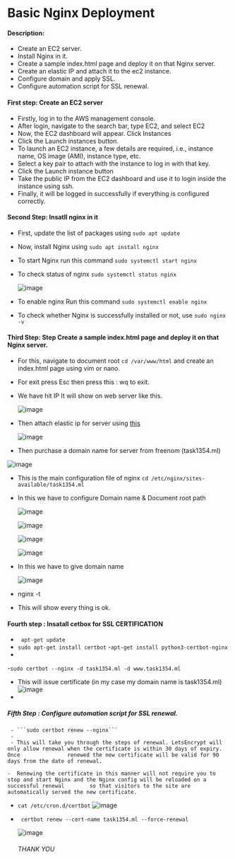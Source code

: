 # Basic Nginx Deployment

#### Description:

- Create an EC2 server.
- Install Nginx in it.
- Create a sample index.html page and deploy it on that Nginx server.
- Create an elastic IP and attach it to the ec2 instance.
- Configure domain and apply SSL.
- Configure automation script for SSL renewal.

#### First step: Create an EC2 server

  - Firstly, log in to the AWS management console.
  - After login, navigate to the search bar, type EC2, and select EC2
  - Now, the EC2 dashboard will appear. Click Instances
  - Click the Launch instances button.
  - To launch an EC2 instance, a few details are required, i.e., instance name, OS image (AMI), instance type, etc.
  - Select a key pair to attach with the instance to log in with that key.
  - Click the Launch instance button
  - Take the public IP from the EC2 dashboard and use it to login inside the instance using ssh.
  - Finally, it will be logged in successfully if everything is configured correctly.
  
 #### Second Step:  Insatll nginx in it
 
   - First, update the list of packages using ```sudo apt update```
     
   - Now, install Nginx using ```sudo apt install nginx```
    
   - To start Nginx run this command ```sudo systemctl start nginx```
    
   - To check status of nginx ```sudo systemctl status nginx```
   
     ![image](https://user-images.githubusercontent.com/106643382/194305213-0e81676e-2354-48bb-b4e7-072e4d5a8395.png)
     
   - To enable nginx Run this command ```sudo systemctl enable nginx``` 
     
   - To check whether Nginx is successfully installed or not, use ```sudo nginx -v```


   
   #### Third Step: Step Create a sample index.html page and deploy it on that Nginx server.
   
   
   
   - For this, navigate to document root ```cd /var/www/html``` and create an index.html page using vim or nano.
  
   - For exit press Esc then press this : wq to exit.
   
   - We have hit IP It will show on web server like this.
  
     ![image](https://user-images.githubusercontent.com/106643382/196166855-db2adc87-44fe-48c7-b4e4-74995cf12de7.png)

   - Then attach elastic ip for server using [this](https://docs.aws.amazon.com/AWSEC2/latest/UserGuide/elastic-ip-addresses-eip.html)
  
     ![image](https://user-images.githubusercontent.com/106643382/194306762-dd2361f6-d266-4062-a37a-8d67272a746f.png)
     
   - Then purchase a domain name for server from freenom (task1354.ml)
   
   ![image](https://user-images.githubusercontent.com/106643382/196352696-7b03715f-1627-40f9-8d99-07ed702fe46f.png)
   
   - This is the main configuration file of nginx ```cd /etc/nginx/sites-available/task1354.ml```
   
   - In this we have to configure Domain name & Document root path 
   
     ![image](https://user-images.githubusercontent.com/106643382/195326106-0906ae69-ced1-4895-8329-8584cfb963f6.png)
     
     ![image](https://user-images.githubusercontent.com/106643382/195326248-2f5e5133-b319-401d-88d8-dbc44c62c68b.png)
     
     ![image](https://user-images.githubusercontent.com/106643382/195326375-134d9092-adaa-48ce-828b-cc16e969b7c0.png)
     
     ![image](https://user-images.githubusercontent.com/106643382/195326553-abb11cd1-11ed-400c-a20b-3c81eb7c1ae4.png)
     
   - In this we have to give domain name
   
     ![image](https://user-images.githubusercontent.com/106643382/194309542-d8254d64-6054-4627-bea1-3dc0617d0dfa.png)
     
   - nginx -t 
   
   - This will show every thing is ok.
   
   #### Fourth step : Insatall cetbox for SSL CERTIFICATION
   
   - ``` apt-get update```
   - ```sudo apt-get install certbot```
   -```apt-get install python3-certbot-nginx```
   -  
   -```sudo certbot --nginx -d task1354.ml -d www.task1354.ml```
   - This will issue certificate (in my case my domain name is task1354.ml)
    ![image](https://user-images.githubusercontent.com/106643382/194316641-7c403bad-1eeb-4f86-8494-18df87a95637.png)
   - 
   ##### Fifth Step : Configure automation script for SSL renewal.
   
     - ```sudo certbot renew --nginx```
     - 
     - This will take you through the steps of renewal. LetsEncrypt will only allow renewal when the certificate is within 30 days of expiry. Once               renewed the new certificate will be valid for 90 days from the date of renewal.

    -  Renewing the certificate in this manner will not require you to stop and start Nginx and the Nginx config will be reloaded on a successful renewal        so that visitors to the site are automatically served the new certificate. 
   
   - ```cat /etc/cron.d/certbot```
    ![image](https://user-images.githubusercontent.com/106643382/194525632-ff00a7ce-afbf-43d9-93f7-a8f7bcaad78c.png)
   
   - ``` certbot renew --cert-name task1354.ml --force-renewal```
    
     ![image](https://user-images.githubusercontent.com/106643382/194526267-991ae8aa-61c0-4acd-aeaf-83ff923daa43.png)

   
   
   
      ######                                        THANK YOU 


